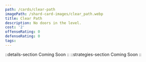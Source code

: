 ```yaml
---
path: /cards/clear-path
imagePath: /shard-card-images/clear_path.webp
title: Clear Path
description: No doors in the level.
cost: '2'
offenseRating: 0
defenseRating: 0
tags:
---
```

::details-section
Coming Soon
::
::strategies-section
Coming Soon
::